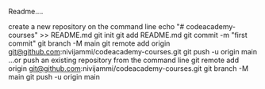 Readme....

create a new repository on the command line
 echo "# codeacademy-courses" >> README.md
git init
git add README.md
git commit -m "first commit"
git branch -M main
git remote add origin git@github.com:nivijammi/codeacademy-courses.git
git push -u origin main
…or push an existing repository from the command line
 git remote add origin git@github.com:nivijammi/codeacademy-courses.git
git branch -M main
git push -u origin main





